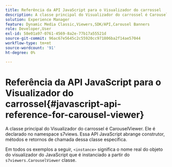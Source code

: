 ```yaml
---
title: Referência da API JavaScript para o Visualizador do carrossel
description: A classe principal do Visualizador do carrossel é CarouselViewer. Ele é declarado no namespace s7views. Essa API JavaScript abrange construtor, métodos e retornos de chamada dessa classe específica.
solution: Experience Manager
feature: Dynamic Media Classic,Viewers,SDK/API,Carousel Banners
role: Developer,User
exl-id: 58e01a97-0761-4569-8a2e-77b17a55521d
source-git-commit: 96ac67e5645c2c55920cc971806ba2f14ae57044
workflow-type: tm+mt
source-wordcount: '91'
ht-degree: 0%

---
```


# Referência da API JavaScript para o Visualizador do carrossel{#javascript-api-reference-for-carousel-viewer}

A classe principal do Visualizador do carrossel é CarouselViewer. Ele é declarado no namespace s7views. Essa API JavaScript abrange construtor, métodos e retornos de chamada dessa classe específica.

Em todos os exemplos a seguir, `<instance>` significa o nome real do objeto do visualizador do JavaScript que é instanciado a partir do `s7viewers.CarouselViewer` classe.
